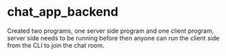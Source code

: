 # chat_app_backend
Created two programs, one server side program and one client program, server side needs to be running before then anyone can run the client side from the CLI to join the chat room.
